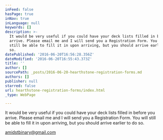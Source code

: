 ```yaml
---
inFeed: false
hasPage: true
inNav: true
inLanguage: null
keywords: []
description: >-
  It would be very useful if you could have your deck lists filled in before you
  arrive. Please email me and I will send you a Registration Form. You will
  still be able to fill it in upon arriving, but you should arrive earlier to do
  so.
datePublished: '2016-06-20T16:56:28.356Z'
dateModified: '2016-06-20T16:55:43.373Z'
title: ''
author: []
sourcePath: _posts/2016-06-20-hearthstone-registration-forms.md
authors: []
publisher: null
starred: false
url: hearthstone-registration-forms/index.html
_type: WebPage

---
```

It would be very useful if you could have your deck lists filled in before you arrive. Please email me and I will send you a Registration Form. You will still be able to fill it in upon arriving, but you should arrive earlier to do so.

amidstbinary@gmail.com